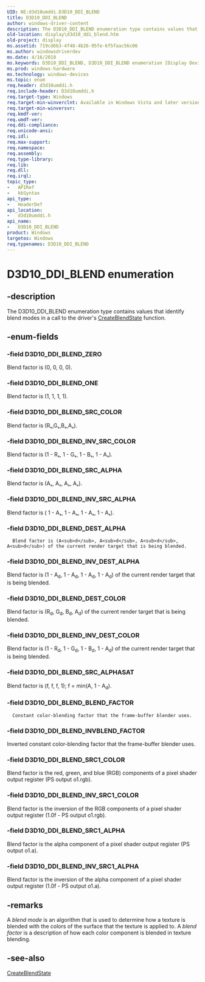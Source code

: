 ```yaml
---
UID: NE:d3d10umddi.D3D10_DDI_BLEND
title: D3D10_DDI_BLEND
author: windows-driver-content
description: The D3D10_DDI_BLEND enumeration type contains values that identify blend modes in a call to the driver's CreateBlendState function.
old-location: display\d3d10_ddi_blend.htm
old-project: display
ms.assetid: 719cd6b3-4f48-4b26-95fe-6f5faac56c06
ms.author: windowsdriverdev
ms.date: 4/16/2018
ms.keywords: D3D10_DDI_BLEND, D3D10_DDI_BLEND enumeration [Display Devices], D3D10_DDI_BLEND_BLEND_FACTOR, D3D10_DDI_BLEND_DEST_ALPHA, D3D10_DDI_BLEND_DEST_COLOR, D3D10_DDI_BLEND_INVBLEND_FACTOR, D3D10_DDI_BLEND_INV_DEST_ALPHA, D3D10_DDI_BLEND_INV_DEST_COLOR, D3D10_DDI_BLEND_INV_SRC1_ALPHA, D3D10_DDI_BLEND_INV_SRC1_COLOR, D3D10_DDI_BLEND_INV_SRC_ALPHA, D3D10_DDI_BLEND_INV_SRC_COLOR, D3D10_DDI_BLEND_ONE, D3D10_DDI_BLEND_SRC1_ALPHA, D3D10_DDI_BLEND_SRC1_COLOR, D3D10_DDI_BLEND_SRC_ALPHA, D3D10_DDI_BLEND_SRC_ALPHASAT, D3D10_DDI_BLEND_SRC_COLOR, D3D10_DDI_BLEND_ZERO, UMDisplayDriver_Dx10param_Structs_de092af6-e6a8-4772-af32-b92d2afcea79.xml, d3d10umddi/D3D10_DDI_BLEND, d3d10umddi/D3D10_DDI_BLEND_BLEND_FACTOR, d3d10umddi/D3D10_DDI_BLEND_DEST_ALPHA, d3d10umddi/D3D10_DDI_BLEND_DEST_COLOR, d3d10umddi/D3D10_DDI_BLEND_INVBLEND_FACTOR, d3d10umddi/D3D10_DDI_BLEND_INV_DEST_ALPHA, d3d10umddi/D3D10_DDI_BLEND_INV_DEST_COLOR, d3d10umddi/D3D10_DDI_BLEND_INV_SRC1_ALPHA, d3d10umddi/D3D10_DDI_BLEND_INV_SRC1_COLOR, d3d10umddi/D3D10_DDI_BLEND_INV_SRC_ALPHA, d3d10umddi/D3D10_DDI_BLEND_INV_SRC_COLOR, d3d10umddi/D3D10_DDI_BLEND_ONE, d3d10umddi/D3D10_DDI_BLEND_SRC1_ALPHA, d3d10umddi/D3D10_DDI_BLEND_SRC1_COLOR, d3d10umddi/D3D10_DDI_BLEND_SRC_ALPHA, d3d10umddi/D3D10_DDI_BLEND_SRC_ALPHASAT, d3d10umddi/D3D10_DDI_BLEND_SRC_COLOR, d3d10umddi/D3D10_DDI_BLEND_ZERO, display.d3d10_ddi_blend
ms.prod: windows-hardware
ms.technology: windows-devices
ms.topic: enum
req.header: d3d10umddi.h
req.include-header: D3d10umddi.h
req.target-type: Windows
req.target-min-winverclnt: Available in Windows Vista and later versions of the Windows operating systems.
req.target-min-winversvr: 
req.kmdf-ver: 
req.umdf-ver: 
req.ddi-compliance: 
req.unicode-ansi: 
req.idl: 
req.max-support: 
req.namespace: 
req.assembly: 
req.type-library: 
req.lib: 
req.dll: 
req.irql: 
topic_type:
-	APIRef
-	kbSyntax
api_type:
-	HeaderDef
api_location:
-	d3d10umddi.h
api_name:
-	D3D10_DDI_BLEND
product: Windows
targetos: Windows
req.typenames: D3D10_DDI_BLEND
---
```


# D3D10_DDI_BLEND enumeration


## -description


The D3D10_DDI_BLEND enumeration type contains values that identify blend modes in a call to the driver's <a href="https://msdn.microsoft.com/f203a83c-0108-4e20-9972-06857099378c">CreateBlendState</a> function.


## -enum-fields




### -field D3D10_DDI_BLEND_ZERO

Blend factor is (0, 0, 0, 0).


### -field D3D10_DDI_BLEND_ONE

Blend factor is (1, 1, 1, 1).


### -field D3D10_DDI_BLEND_SRC_COLOR

Blend factor is (Rₛ,Gₛ,Bₛ,Aₛ).


### -field D3D10_DDI_BLEND_INV_SRC_COLOR

Blend factor is (1 - Rₛ, 1 - Gₛ, 1 - Bₛ, 1 - Aₛ). 


### -field D3D10_DDI_BLEND_SRC_ALPHA

Blend factor is (Aₛ, Aₛ, Aₛ, Aₛ). 


### -field D3D10_DDI_BLEND_INV_SRC_ALPHA

Blend factor is ( 1 - Aₛ, 1 - Aₛ, 1 - Aₛ, 1 - Aₛ). 


### -field D3D10_DDI_BLEND_DEST_ALPHA


      Blend factor is (A<sub>d</sub>, A<sub>d</sub>, A<sub>d</sub>, A<sub>d</sub>) of the current render target that is being blended. 
     


### -field D3D10_DDI_BLEND_INV_DEST_ALPHA

Blend factor is (1 - A<sub>d</sub>, 1 - A<sub>d</sub>, 1 - A<sub>d</sub>, 1 - A<sub>d</sub>) of the current render target that is being blended. 


### -field D3D10_DDI_BLEND_DEST_COLOR

Blend factor is (R<sub>d</sub>, G<sub>d</sub>, B<sub>d</sub>, A<sub>d</sub>) of the current render target that is being blended. 


### -field D3D10_DDI_BLEND_INV_DEST_COLOR

Blend factor is (1 - R<sub>d</sub>, 1 - G<sub>d</sub>, 1 - B<sub>d</sub>, 1 - A<sub>d</sub>) of the current render target that is being blended.


### -field D3D10_DDI_BLEND_SRC_ALPHASAT

Blend factor is (f, f, f, 1); f = min(A, 1 - A<sub>d</sub>). 


### -field D3D10_DDI_BLEND_BLEND_FACTOR


      Constant color-blending factor that the frame-buffer blender uses.
     


### -field D3D10_DDI_BLEND_INVBLEND_FACTOR

Inverted constant color-blending factor that the frame-buffer blender uses.


### -field D3D10_DDI_BLEND_SRC1_COLOR

Blend factor is the red, green, and blue (RGB) components of a pixel shader output register (PS output o1.rgb). 


### -field D3D10_DDI_BLEND_INV_SRC1_COLOR

Blend factor is the inversion of the RGB components of a pixel shader output register (1.0f - PS output o1.rgb). 


### -field D3D10_DDI_BLEND_SRC1_ALPHA

Blend factor is the alpha component of a pixel shader output register (PS output o1.a). 


### -field D3D10_DDI_BLEND_INV_SRC1_ALPHA

Blend factor is the inversion of the alpha component of a pixel shader output register (1.0f - PS output o1.a). 


## -remarks



A <i>blend mode</i> is an algorithm that is used to determine how a texture is blended with the colors of the surface that the texture is applied to. A <i>blend factor</i> is a description of how each color component is blended in texture blending.




## -see-also




<a href="https://msdn.microsoft.com/f203a83c-0108-4e20-9972-06857099378c">CreateBlendState</a>
 

 

